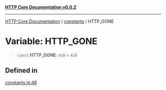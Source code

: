 [**HTTP Core Documentation v0.0.2**](../../README.md)

***

[HTTP Core Documentation](../../modules.md) / [constants](../README.md) / HTTP\_GONE

# Variable: HTTP\_GONE

> `const` **HTTP\_GONE**: `410` = `410`

## Defined in

[constants.ts:48](https://github.com/stonemjs/http-core/blob/ed7c2187bd85b6877da7cd9f8c94448716446e07/src/constants.ts#L48)
